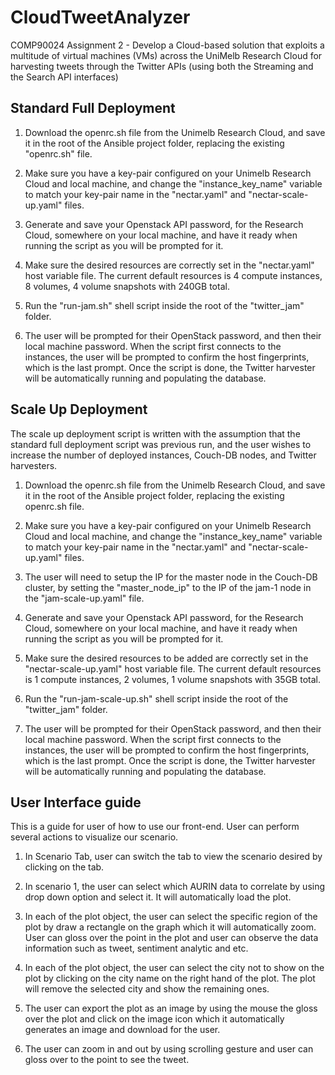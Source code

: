 # CloudTweetAnalyzer
COMP90024 Assignment 2 -  Develop a Cloud-based solution that exploits a multitude of virtual machines (VMs) across the UniMelb Research Cloud for harvesting tweets through the Twitter APIs (using both the Streaming and the Search API interfaces)

## Standard Full Deployment

1. Download the openrc.sh file from the Unimelb Research Cloud, and save it in the root of the Ansible project folder, replacing the existing "openrc.sh" file.
    
2. Make sure you have a key-pair configured on your Unimelb Research Cloud and local machine, and change the "instance\_key\_name" variable to match your key-pair name in the "nectar.yaml" and "nectar-scale-up.yaml" files.
    
3. Generate and save your Openstack API password, for the Research Cloud, somewhere on your local machine, and have it ready when running the script as you will be prompted for it.
    
4. Make sure the desired resources are correctly set in the "nectar.yaml" host variable file. The current default resources is 4 compute instances, 8 volumes, 4 volume snapshots with 240GB total.
    
5. Run the "run-jam.sh" shell script inside the root of the "twitter\_jam" folder.
    
6. The user will be prompted for their OpenStack password, and then their local machine password. When the script first connects to the instances, the user will be prompted to confirm the host fingerprints, which is the last prompt. Once the script is done, the Twitter harvester will be automatically running and populating the database.


## Scale Up Deployment
The scale up deployment script is written with the assumption that the standard full deployment script was previous run, and the user wishes to increase the number of deployed instances, Couch-DB nodes, and Twitter harvesters.

1. Download the openrc.sh file from the Unimelb Research Cloud, and save it in the root of the Ansible project folder, replacing the existing openrc.sh file.
    
2. Make sure you have a key-pair configured on your Unimelb Research Cloud and local machine, and change the "instance\_key\_name" variable to match your key-pair name in the "nectar.yaml" and "nectar-scale-up.yaml" files.
    
3. The user will need to setup the IP for the master node in the Couch-DB cluster, by setting the "master\_node\_ip" to the IP of the jam-1 node in the "jam-scale-up.yaml" file.
    
4. Generate and save your Openstack API password, for the Research Cloud, somewhere on your local machine, and have it ready when running the script as you will be prompted for it.
    
5. Make sure the desired resources to be added are correctly set in the "nectar-scale-up.yaml" host variable file. The current default resources is 1 compute instances, 2 volumes, 1 volume snapshots with 35GB total.
    
6. Run the "run-jam-scale-up.sh" shell script inside the root of the "twitter\_jam" folder.
    
7. The user will be prompted for their OpenStack password, and then their local machine password. When the script first connects to the instances, the user will be prompted to confirm the host fingerprints, which is the last prompt. Once the script is done, the Twitter harvester will be automatically running and populating the database.


## User Interface guide
This is a guide for user of how to use our front-end. User can perform several actions to visualize our scenario.

1. In Scenario Tab, user can switch the tab to view the scenario desired by clicking on the tab.
    
2. In scenario 1, the user can select which AURIN data to correlate by using drop down option and select it. It will automatically load the plot.
    
3. In each of the plot object, the user can select the specific region of the plot by draw a rectangle on the graph which it will automatically zoom. User can gloss over the point in the plot and user can observe the data information such as tweet, sentiment analytic and etc. 
    
4. In each of the plot object, the user can select the city not to show on the plot by clicking on the city name on the right hand of the plot. The plot will remove the selected city and show the remaining ones.
    
5. The user can export the plot as an image by using the mouse the gloss over the plot and click on the image icon which it automatically generates an image and download for the user.
    
6. The user can zoom in and out by using scrolling gesture and user can gloss over to the point to see the tweet.

